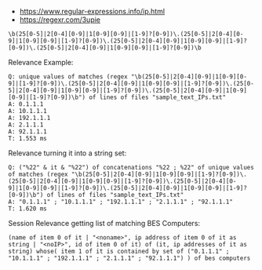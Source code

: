 
- https://www.regular-expressions.info/ip.html
- https://regexr.com/3upie

`\b(25[0-5]|2[0-4][0-9]|1[0-9][0-9]|[1-9]?[0-9])\.(25[0-5]|2[0-4][0-9]|1[0-9][0-9]|[1-9]?[0-9])\.(25[0-5]|2[0-4][0-9]|1[0-9][0-9]|[1-9]?[0-9])\.(25[0-5]|2[0-4][0-9]|1[0-9][0-9]|[1-9]?[0-9])\b`

Relevance Example:

    Q: unique values of matches (regex "\b(25[0-5]|2[0-4][0-9]|1[0-9][0-9]|[1-9]?[0-9])\.(25[0-5]|2[0-4][0-9]|1[0-9][0-9]|[1-9]?[0-9])\.(25[0-5]|2[0-4][0-9]|1[0-9][0-9]|[1-9]?[0-9])\.(25[0-5]|2[0-4][0-9]|1[0-9][0-9]|[1-9]?[0-9])\b") of lines of files "sample_text_IPs.txt"
    A: 0.1.1.1
    A: 10.1.1.1
    A: 192.1.1.1
    A: 2.1.1.1
    A: 92.1.1.1
    T: 1.553 ms

Relevance turning it into a string set:

    Q: ("%22" & it & "%22") of concatenations "%22 ; %22" of unique values of matches (regex "\b(25[0-5]|2[0-4][0-9]|1[0-9][0-9]|[1-9]?[0-9])\.(25[0-5]|2[0-4][0-9]|1[0-9][0-9]|[1-9]?[0-9])\.(25[0-5]|2[0-4][0-9]|1[0-9][0-9]|[1-9]?[0-9])\.(25[0-5]|2[0-4][0-9]|1[0-9][0-9]|[1-9]?[0-9])\b") of lines of files "sample_text_IPs.txt"
    A: "0.1.1.1" ; "10.1.1.1" ; "192.1.1.1" ; "2.1.1.1" ; "92.1.1.1"
    T: 1.620 ms
    
Session Relevance getting list of matching BES Computers:

    (name of item 0 of it | "<noname>", ip address of item 0 of it as string | "<noIP>", id of item 0 of it) of (it, ip addresses of it as string) whose( item 1 of it is contained by set of ("0.1.1.1" ; "10.1.1.1" ; "192.1.1.1" ; "2.1.1.1" ; "92.1.1.1") ) of bes computers

